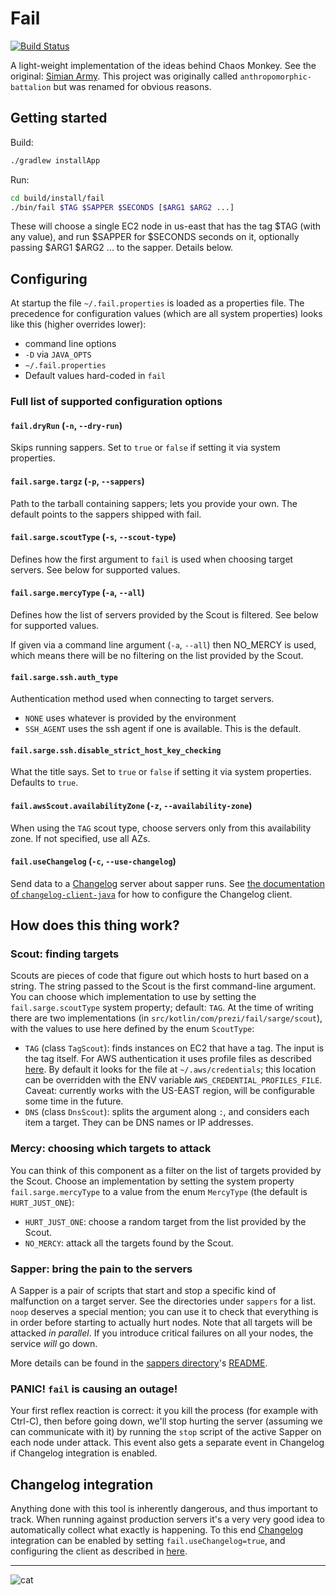 # Fail

[![Build Status](https://travis-ci.org/prezi/fail.svg?branch=master)](https://travis-ci.org/prezi/fail)

A light-weight implementation of the ideas behind Chaos Monkey. See the original: [Simian Army](https://github.com/Netflix/SimianArmy). This project was originally called `anthropomorphic-battalion` but was renamed for obvious reasons.

## Getting started

Build:

```sh
./gradlew installApp
```

Run:

```sh
cd build/install/fail
./bin/fail $TAG $SAPPER $SECONDS [$ARG1 $ARG2 ...]
```

These will choose a single EC2 node in us-east that has the tag $TAG (with any value), and run $SAPPER for $SECONDS
seconds on it, optionally passing $ARG1 $ARG2 ... to the sapper. Details below.

## Configuring

At startup the file `~/.fail.properties` is loaded as a properties file. The precedence for configuration values
(which are all system properties) looks like this (higher overrides lower):

 - command line options
 - `-D` via `JAVA_OPTS`
 - `~/.fail.properties`
 - Default values hard-coded in `fail`

### Full list of supported configuration options

#### `fail.dryRun` (`-n`, `--dry-run`)
Skips running sappers. Set to `true` or `false` if setting it via system properties.

#### `fail.sarge.targz` (`-p`, `--sappers`)
Path to the tarball containing sappers; lets you provide your own. The default points to the sappers shipped with fail.

#### `fail.sarge.scoutType` (`-s`, `--scout-type`)
Defines how the first argument to `fail` is used when choosing target servers. See below for supported values.

#### `fail.sarge.mercyType` (`-a`, `--all`)
Defines how the list of servers provided by the Scout is filtered. See below for supported values.

If given via a command line argument (`-a`, `--all`) then NO_MERCY is used, which means there will be no filtering on the list provided by the Scout.

#### `fail.sarge.ssh.auth_type`
Authentication method used when connecting to target servers.
 * `NONE` uses whatever is provided by the environment
 * `SSH_AGENT` uses the ssh agent if one is available. This is the default.

#### `fail.sarge.ssh.disable_strict_host_key_checking`
What the title says. Set to `true` or `false` if setting it via system properties. Defaults to `true`.

#### `fail.awsScout.availabilityZone` (`-z`, `--availability-zone`)
When using the `TAG` scout type, choose servers only from this availability zone. If not specified, use all AZs.

#### `fail.useChangelog` (`-c`, `--use-changelog`)
Send data to a [Changelog](https://github.com/prezi/changelog) server about sapper runs. See
[the documentation of `changelog-client-java`](https://github.com/prezi/changelog-client-java#configuration) for how to configure
the Changelog client.

## How does this thing work?

### Scout: finding targets

Scouts are pieces of code that figure out which hosts to hurt based on a string. The string passed to the Scout is the
first command-line argument. You can choose which implementation to use by setting the `fail.sarge.scoutType`
system property; default: `TAG`. At the time of writing there are two implementations (in `src/kotlin/com/prezi/fail/sarge/scout`),
with the values to use here defined by the enum `ScoutType`:

 * `TAG` (class `TagScout`): finds instances on EC2 that have a tag. The input is the tag itself. For AWS authentication it uses
   profile files as described [here](http://docs.aws.amazon.com/cli/latest/userguide/cli-chap-getting-started.html).
   By default it looks for the file at `~/.aws/credentials`; this location can be overridden with the ENV variable
   `AWS_CREDENTIAL_PROFILES_FILE`. Caveat: currently works with the US-EAST region, will be configurable some time in the
   future.
 * `DNS` (class `DnsScout`): splits the argument along `:`, and considers each item a target. They can be DNS names
   or IP addresses.

### Mercy: choosing which targets to attack

You can think of this component as a filter on the list of targets provided by the Scout. Choose an implementation by
setting the system property `fail.sarge.mercyType` to a value from the enum `MercyType` (the default is `HURT_JUST_ONE`):

 * `HURT_JUST_ONE`: choose a random target from the list provided by the Scout.
 * `NO_MERCY`: attack all the targets found by the Scout.


### Sapper: bring the pain to the servers

A Sapper is a pair of scripts that start and stop a specific kind of malfunction on a target server. See the directories
under `sappers` for a list. `noop` deserves a special mention; you can use it to check that everything is in order before
starting to actually hurt nodes. Note that all targets will be attacked _in parallel_. If you introduce
critical failures on all your nodes, the service _will_ go down.

More details can be found in the [sappers directory](https://github.com/prezi/fail/tree/master/sappers)'s [README](https://github.com/prezi/fail/blob/master/sappers/README.md).

### PANIC! `fail` is causing an outage!

Your first reflex reaction is correct: it you kill the process (for example with Ctrl-C), then before going down, we'll
stop hurting the server (assuming we can communicate with it) by running the `stop` script of the active Sapper on
each node under attack. This event also gets a separate event in Changelog if Changelog integration is enabled.


## Changelog integration

Anything done with this tool is inherently dangerous, and thus important to track. When running against production
servers it's a very very good idea to automatically collect what exactly is happening. To this end
[Changelog](https://github.com/prezi/changelog) integration can be enabled by setting `fail.useChangelog=true`, and
configuring the client as described in [here](https://github.com/prezi/changelog-client-java#configuration).

------------
![cat](https://i.chzbgr.com/maxW500/3576064768/h35FCCB8D/)
